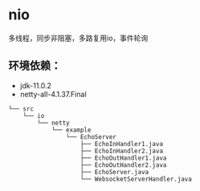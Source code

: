 # nio
多线程，同步非阻塞，多路复用io，事件轮询

## 环境依赖：
* jdk-11.0.2
* netty-all-4.1.37.Final

```
└── src
    └── io
        └── netty
            └── example
                └── EchoServer
                    ├── EchoInHandler1.java
                    ├── EchoInHandler2.java
                    ├── EchoOutHandler1.java
                    ├── EchoOutHandler2.java
                    ├── EchoServer.java
                    └── WebsocketServerHandler.java
```
